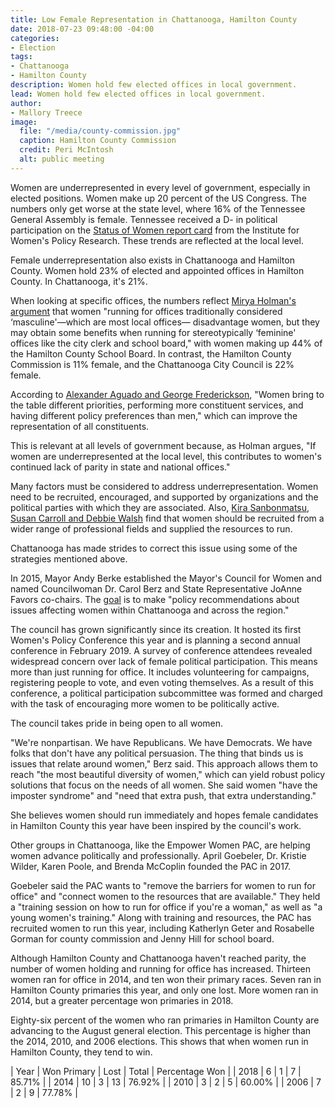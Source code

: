 ```yaml
---
title: Low Female Representation in Chattanooga, Hamilton County
date: 2018-07-23 09:48:00 -04:00
categories:
- Election
tags:
- Chattanooga
- Hamilton County
description: Women hold few elected offices in local government.
lead: Women hold few elected offices in local government.
author:
- Mallory Treece
image:
  file: "/media/county-commission.jpg"
  caption: Hamilton County Commission
  credit: Peri McIntosh
  alt: public meeting
---
```


Women are underrepresented in every level of government, especially in elected positions. Women make up 20 percent of the US Congress. The numbers only get worse at the state level, where 16% of the Tennessee General Assembly is female. Tennessee received a D- in political participation on the [Status of Women report card](https://statusofwomendata.org/publications/2015-national-report/) from the Institute for Women's Policy Research. These trends are reflected at the local level.

Female underrepresentation also exists in Chattanooga and Hamilton County. Women hold 23% of elected and appointed offices in Hamilton County. In Chattanooga, it's 21%.

When looking at specific offices, the numbers reflect [Mirya Holman's argument](https://www.researchgate.net/profile/Mirya_Holman/publication/320040648_Women_in_Local_Government_What_We_Know_and_Where_We_Go_from_Here/links/5a14ab2ba6fdccd697bbed17/Women-in-Local-Government-What-We-Know-and-Where-We-Go-from-Here.pdf) that women "running for offices traditionally considered ‘masculine'—which are most local offices— disadvantage women, but they may obtain some benefits when running for stereotypically ‘feminine' offices like the city clerk and school board," with women making up 44% of the Hamilton County School Board. In contrast, the Hamilton County Commission is 11% female, and the Chattanooga City Council is 22% female.

According to [Alexander Aguado and George Frederickson](https://www.tandfonline.com/doi/abs/10.1080/1554477X.2011.640607), "Women bring to the table different priorities, performing more constituent services, and having different policy preferences than men," which can improve the representation of all constituents.

This is relevant at all levels of government because, as Holman argues, "If women are underrepresented at the local level, this contributes to women's continued lack of parity in state and national offices."

Many factors must be considered to address underrepresentation. Women need to be recruited, encouraged, and supported by organizations and the political parties with which they are associated. Also, [Kira Sanbonmatsu, Susan Carroll and Debbie Walsh](http://50-50in2020.org/wp-content/uploads/2017/05/CAWP-Poised-to-Run-1.pdf) find that women should be recruited from a wider range of professional fields and supplied the resources to run.

Chattanooga has made strides to correct this issue using some of the strategies mentioned above.

In 2015, Mayor Andy Berke established the Mayor's Council for Women and named Councilwoman Dr. Carol Berz and State Representative JoAnne Favors co-chairs. The [goal](https://connect.chattanooga.gov/councilforwomen/councilforwomenabout/) is to make "policy recommendations about issues affecting women within Chattanooga and across the region."

The council has grown significantly since its creation. It hosted its first Women's Policy Conference this year and is planning a second annual conference in February 2019. A survey of conference attendees revealed widespread concern over lack of female political participation. This means more than just running for office. It includes volunteering for campaigns, registering people to vote, and even voting themselves. As a result of this conference, a political participation subcommittee was formed and charged with the task of encouraging more women to be politically active.

The council takes pride in being open to all women.

"We're nonpartisan. We have Republicans. We have Democrats. We have folks that don't have any political persuasion. The thing that binds us is issues that relate around women," Berz said. This approach allows them to reach "the most beautiful diversity of women," which can yield robust policy solutions that focus on the needs of all women. She said women "have the imposter syndrome" and "need that extra push, that extra understanding."

She believes women should run immediately and hopes female candidates in Hamilton County this year have been inspired by the council's work.

Other groups in Chattanooga, like the Empower Women PAC, are helping women advance politically and professionally. April Goebeler, Dr. Kristie Wilder, Karen Poole, and Brenda McCoplin founded the PAC in 2017.

Goebeler said the PAC wants to "remove the barriers for women to run for office" and "connect women to the resources that are available." They held a "training session on how to run for office if you're a woman," as well as "a young women's training." Along with training and resources, the PAC has recruited women to run this year, including Katherlyn Geter and Rosabelle Gorman for county commission and Jenny Hill for school board.

Although Hamilton County and Chattanooga haven't reached parity, the number of women holding and running for office has increased. Thirteen women ran for office in 2014, and ten won their primary races. Seven ran in Hamilton County primaries this year, and only one lost. More women ran in 2014, but a greater percentage won primaries in 2018.

Eighty-six percent of the women who ran primaries in Hamilton County are advancing to the August general election. This percentage is higher than the 2014, 2010, and 2006 elections. This shows that when women run in Hamilton County, they tend to win.

| Year | Won Primary  | Lost | Total | Percentage Won |
| 2018 | 6            | 1    | 7     | 85.71%         |
| 2014 | 10           | 3    | 13    | 76.92%         |
| 2010 | 3            | 2    | 5     | 60.00%         |
| 2006 | 7            | 2    | 9     | 77.78%         |
